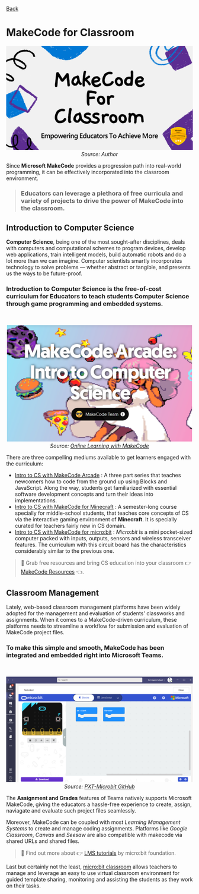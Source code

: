 [Back](readme.md)

# MakeCode for Classroom

 <p align="center"> <img alt="MakeCode For Classroom" src="../../../assets/makecode-classroom-header.png" width="600px" /><br><em>Source: Author</em></p>

Since **Microsoft MakeCode** provides a progression path into real-world programming, it can be effectively incorporated into the classroom environment.

> ### Educators can leverage a plethora of free curricula and variety of projects to drive the power of MakeCode into the classroom.

## Introduction to Computer Science

**Computer Science**, being one of the most sought-after disciplines, deals with computers and computational schemes to program devices, develop web applications, train intelligent models, build automatic robots and do a lot more than we can imagine. Computer scientists smartly incorporates technology to solve problems — whether abstract or tangible, and presents us the ways to be future-proof.

### **Introduction to Computer Science** is the free-of-cost curriculum for Educators to teach students Computer Science through game programming and embedded systems.

<br>
 <p align="center"> <img alt="MakeCode Intro to CS" src="../../../assets/mk-arcade-cs.png" width="500px" /><br><em>Source: <a href="https://flipgrid.com/csintroarcade">Online Learning with MakeCode</a></em></p>

There are three compelling mediums available to get learners engaged with the curriculum:

- [Intro to CS with MakeCode Arcade](https://arcade.makecode.com/courses/csintro) : A three part series that teaches newcomers how to code from the ground up using Blocks and JavaScript. Along the way, students get familiarized with essential software development concepts and turn their ideas into implementations.
- [Intro to CS with MakeCode for Minecraft](https://minecraft.makecode.com/courses/csintro) : A semester-long course specially for middle-school students, that teaches core concepts of CS via the interactive gaming environment of **Minecraft**. It is specially curated for teachers fairly new in CS domain.
- [Intro to CS with MakeCode for micro:bit](https://makecode.microbit.org/courses/csintro) : _Micro:bit_ is a mini pocket-sized computer packed with inputs, outputs, sensors and wireless transceiver features. The curriculum with this circuit board has the characteristics considerably similar to the previous one.

> 📝 Grab free resources and bring CS education into your classroom 👉 [MakeCode Resources](https://makecode.com/online-learning/resources) 👈.

## Classroom Management

Lately, web-based classroom management platforms have been widely adopted for the management and evaluation of students' classworks and assignments.
When it comes to a MakeCode-driven curriculum, these platforms needs to streamline a workflow for submission and evaluation of MakeCode project files.

### To make this simple and smooth, MakeCode has been integrated and embedded right into **Microsoft Teams**.

<br>
<p align="center"> <img alt="MS Teams Assignment MakeCode" src="../../../assets/teams-makecode.png" width="700px" /><br><em>Source: <a href="https://github.com/microsoft/pxt-microbit/issues/3789">PXT-Microbit GitHub</a></em></p>

The **Assignment and Grades** features of Teams natively supports Microsoft MakeCode, giving the educators a hassle-free experience to create, assign, naviagate and evaluate such project files seamlessly.

Moreover, MakeCode can be coupled with most _Learning Management Systems_ to create and manage coding assignments. Platforms like _Google Classroom_, _Canvas_ and _Seesaw_ are also compatible with makecode via shared URLs and shared files.

> 📝 Find out more about 👉 [LMS tutorials](https://makecode.microbit.org/online-learning) by micro:bit foundation.

Last but certainly not the least, [micro:bit classroom](https://classroom.microbit.org/) allows teachers to manage and leverage an easy to use virtual classroom environment for guided template sharing, monitoring and assisting the students as they work on their tasks.
